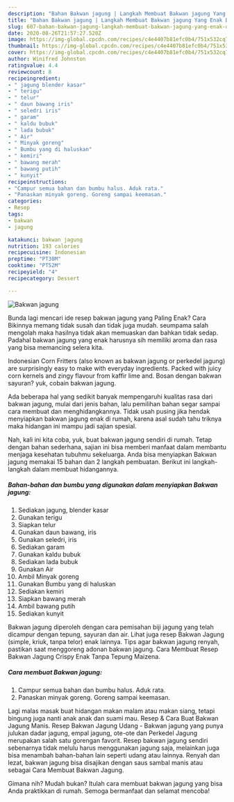 ```yaml
---
description: "Bahan Bakwan jagung | Langkah Membuat Bakwan jagung Yang Enak Dan Mudah"
title: "Bahan Bakwan jagung | Langkah Membuat Bakwan jagung Yang Enak Dan Mudah"
slug: 607-bahan-bakwan-jagung-langkah-membuat-bakwan-jagung-yang-enak-dan-mudah
date: 2020-08-26T21:57:27.520Z
image: https://img-global.cpcdn.com/recipes/c4e4407b81efc0b4/751x532cq70/bakwan-jagung-foto-resep-utama.jpg
thumbnail: https://img-global.cpcdn.com/recipes/c4e4407b81efc0b4/751x532cq70/bakwan-jagung-foto-resep-utama.jpg
cover: https://img-global.cpcdn.com/recipes/c4e4407b81efc0b4/751x532cq70/bakwan-jagung-foto-resep-utama.jpg
author: Winifred Johnston
ratingvalue: 4.4
reviewcount: 8
recipeingredient:
- " jagung blender kasar"
- " terigu"
- " telur"
- " daun bawang iris"
- " seledri iris"
- " garam"
- " kaldu bubuk"
- " lada bubuk"
- " Air"
- " Minyak goreng"
- " Bumbu yang di haluskan"
- " kemiri"
- " bawang merah"
- " bawang putih"
- " kunyit"
recipeinstructions:
- "Campur semua bahan dan bumbu halus. Aduk rata."
- "Panaskan minyak goreng. Goreng sampai keemasan."
categories:
- Resep
tags:
- bakwan
- jagung

katakunci: bakwan jagung 
nutrition: 193 calories
recipecuisine: Indonesian
preptime: "PT30M"
cooktime: "PT52M"
recipeyield: "4"
recipecategory: Dessert

---
```



![Bakwan jagung](https://img-global.cpcdn.com/recipes/c4e4407b81efc0b4/751x532cq70/bakwan-jagung-foto-resep-utama.jpg)

Bunda lagi mencari ide resep bakwan jagung yang Paling Enak? Cara Bikinnya memang tidak susah dan tidak juga mudah. seumpama salah mengolah maka hasilnya tidak akan memuaskan dan bahkan tidak sedap. Padahal bakwan jagung yang enak harusnya sih memiliki aroma dan rasa yang bisa memancing selera kita.

Indonesian Corn Fritters (also known as bakwan jagung or perkedel jagung) are surprisingly easy to make with everyday ingredients. Packed with juicy corn kernels and zingy flavour from kaffir lime and. Bosan dengan bakwan sayuran? yuk, cobain bakwan jagung.

Ada beberapa hal yang sedikit banyak mempengaruhi kualitas rasa dari bakwan jagung, mulai dari jenis bahan, lalu pemilihan bahan segar sampai cara membuat dan menghidangkannya. Tidak usah pusing jika hendak menyiapkan bakwan jagung enak di rumah, karena asal sudah tahu triknya maka hidangan ini mampu jadi sajian spesial.


Nah, kali ini kita coba, yuk, buat bakwan jagung sendiri di rumah. Tetap dengan bahan sederhana, sajian ini bisa memberi manfaat dalam membantu menjaga kesehatan tubuhmu sekeluarga. Anda bisa menyiapkan Bakwan jagung memakai 15 bahan dan 2 langkah pembuatan. Berikut ini langkah-langkah dalam membuat hidangannya.

<!--inarticleads1-->

##### Bahan-bahan dan bumbu yang digunakan dalam menyiapkan Bakwan jagung:

1. Sediakan  jagung, blender kasar
1. Gunakan  terigu
1. Siapkan  telur
1. Gunakan  daun bawang, iris
1. Gunakan  seledri, iris
1. Sediakan  garam
1. Gunakan  kaldu bubuk
1. Sediakan  lada bubuk
1. Gunakan  Air
1. Ambil  Minyak goreng
1. Gunakan  Bumbu yang di haluskan
1. Sediakan  kemiri
1. Siapkan  bawang merah
1. Ambil  bawang putih
1. Sediakan  kunyit


Bakwan jagung diperoleh dengan cara pemisahan biji jagung yang telah dicampur dengan tepung, sayuran dan air. Lihat juga resep Bakwan Jagung (simple, kriuk, tanpa telor) enak lainnya. Tips agar bakwan jagung renyah, pastikan saat menggoreng adonan bakwan jagung. Cara Membuat Resep Bakwan Jagung Crispy Enak Tanpa Tepung Maizena. 

<!--inarticleads2-->

##### Cara membuat Bakwan jagung:

1. Campur semua bahan dan bumbu halus. Aduk rata.
1. Panaskan minyak goreng. Goreng sampai keemasan.


Lagi malas masak buat hidangan makan malam atau makan siang, tetapi bingung juga nanti anak anak dan suami mau. Resep &amp; Cara Buat Bakwan Jagung Manis. Resep Bakwan Jagung Udang - Bakwan jagung yang punya julukan dadar jagung, empal jagung, ote-ote dan Perkedel Jagung merupakan salah satu gorengan favorit. Resep bakwan jagung sendiri sebenarnya tidak melulu harus menggunakan jagung saja, melainkan juga bisa menambah bahan-bahan lain seperti udang atau lainnya. Renyah dan lezat, bakwan jagung bisa disajikan dengan saus sambal manis atau sebagai Cara Membuat Bakwan Jagung. 

Gimana nih? Mudah bukan? Itulah cara membuat bakwan jagung yang bisa Anda praktikkan di rumah. Semoga bermanfaat dan selamat mencoba!
